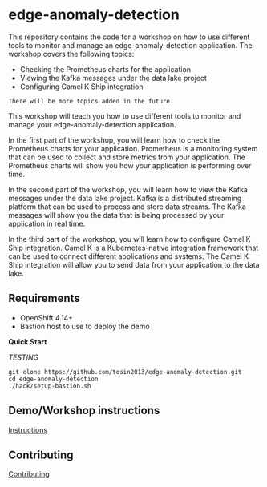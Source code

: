 # edge-anomaly-detection
This repository contains the code for a workshop on how to use different tools to monitor and manage an edge-anomaly-detection application. The workshop covers the following topics:

* Checking the Prometheus charts for the application
* Viewing the Kafka messages under the data lake project
* Configuring Camel K Ship integration

`There will be more topics added in the future.`

This workshop will teach you how to use different tools to monitor and manage your edge-anomaly-detection application.

In the first part of the workshop, you will learn how to check the Prometheus charts for your application. Prometheus is a monitoring system that can be used to collect and store metrics from your application. The Prometheus charts will show you how your application is performing over time.

In the second part of the workshop, you will learn how to view the Kafka messages under the data lake project. Kafka is a distributed streaming platform that can be used to process and store data streams. The Kafka messages will show you the data that is being processed by your application in real time.

In the third part of the workshop, you will learn how to configure Camel K Ship integration. Camel K is a Kubernetes-native integration framework that can be used to connect different applications and systems. The Camel K Ship integration will allow you to send data from your application to the data lake.


## Requirements
- OpenShift 4.14+
- Bastion host to use to deploy the demo

**Quick Start**

*TESTING*
```
git clone https://github.com/tosin2013/edge-anomaly-detection.git
cd edge-anomaly-detection
./hack/setup-bastion.sh
```

## Demo/Workshop instructions
[Instructions](workshop/README.md)

## Contributing
[Contributing](docs/setup-bastion-doc.md)